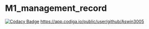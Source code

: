 # M1_management_record
[![Codacy Badge](https://app.codacy.com/project/badge/Grade/2eda02e2e4e7472384ba7f512934685a)](https://www.codacy.com/gh/Aswin3005/M1_management_record/dashboard?utm_source=github.com&amp;utm_medium=referral&amp;utm_content=Aswin3005/M1_management_record&amp;utm_campaign=Badge_Grade)
https://app.codiga.io/public/user/github/Aswin3005
